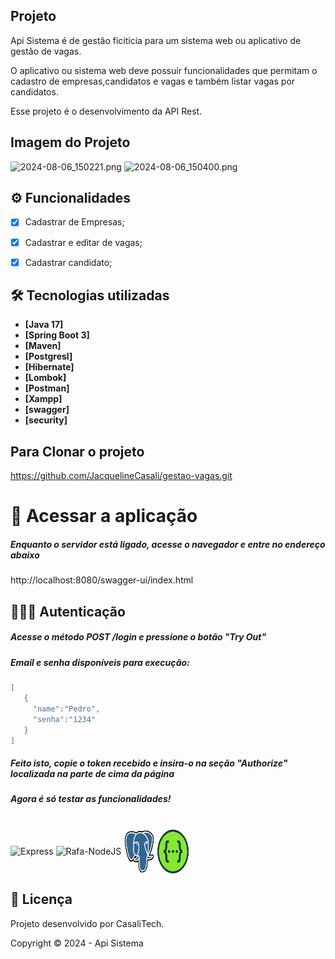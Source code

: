 ## Projeto
Api Sistema é de gestão  ficiticia para um sistema web ou aplicativo de gestão de vagas.

O aplicativo ou sistema web deve possuir funcionalidades que permitam o cadastro de empresas,candidatos e vagas  e também listar vagas por candidatos.

Esse projeto é o desenvolvimento da API Rest.

## Imagem do Projeto

![2024-08-06_150221.png](..%2F..%2F..%2F..%2F..%2F..%2F..%2F..%2FDesktop%2Fgestao%20de%20vagas%20rockseat%2F2024-08-06_150221.png)
![2024-08-06_150400.png](..%2F..%2F..%2F..%2F..%2F..%2F..%2F..%2FDesktop%2Fgestao%20de%20vagas%20rockseat%2F2024-08-06_150400.png)
## ⚙️ Funcionalidades

- [x] Cadastrar de Empresas;
- [x] Cadastrar e editar de vagas;
- [x] Cadastrar candidato;



## 🛠 Tecnologias utilizadas

- **[Java 17]**
- **[Spring Boot 3]**
- **[Maven]**
- **[Postgresl]**
- **[Hibernate]**
- **[Lombok]**
- **[Postman]**
- **[Xampp]**
- **[swagger]**
- **[security]**

## Para Clonar o projeto
https://github.com/JacquelineCasali/gestao-vagas.git



# 📁 Acessar a aplicação

##### Enquanto o servidor está ligado, acesse o navegador e entre no endereço abaixo
http://localhost:8080/swagger-ui/index.html


## 👨🏻‍💻 Autenticação

##### Acesse o método POST /login e pressione o botão "Try Out"
##### Email e senha disponíveis para execução:
```java
[
   {
     "name":"Pedro",
     "senha":"1234"
   }
]
```
##### Feito isto, copie o token recebido e insira-o na seção "Authorize" localizada na parte de cima da página
##### Agora é só testar as funcionalidades!

<br>


<div style="display: inline-block" align="left">
 <img align="center" alt="Express" height="70" width="50" src="https://cdn.jsdelivr.net/gh/devicons/devicon/icons/java/java-original.svg">

 <img align="center" alt="Rafa-NodeJS" height="50" width="60"  src="https://img.icons8.com/?size=100&id=90519&format=png&color=000000"/>
<img align="center" alt="Rafa-NodeJS" height="70" width="50" src="https://raw.githubusercontent.com/devicons/devicon/master/icons/postgresql/postgresql-original.svg">

<img align="center" alt="" height="70" width="50" src="https://raw.githubusercontent.com/devicons/devicon/master/icons/swagger/swagger-original.svg">



</div>


## 📝 Licença

Projeto desenvolvido por CasaliTech.

Copyright ©️ 2024 - Api Sistema
